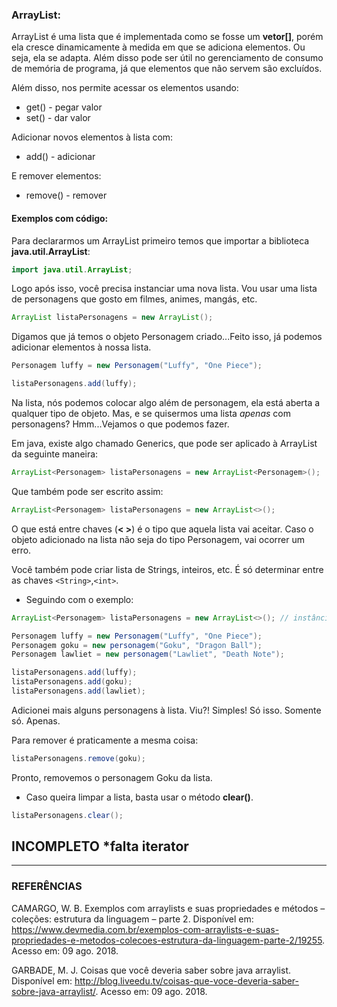### ArrayList:

ArrayList é uma lista que é implementada como se fosse um **vetor[]**, porém ela cresce dinamicamente à medida em que se adiciona elementos. Ou seja, ela se adapta. Além disso pode ser útil no gerenciamento de consumo de memória de programa, já que elementos que não servem são excluídos.

Além disso, nos permite acessar os elementos usando:

* get() - pegar valor
* set() - dar valor

Adicionar novos elementos à lista com:

* add() - adicionar

E remover elementos:

* remove() - remover

#### Exemplos com código:

Para declararmos um ArrayList primeiro temos que importar a biblioteca **java.util.ArrayList**:

```java
import java.util.ArrayList;
```

Logo após isso, você precisa instanciar uma nova lista. Vou usar uma lista de personagens que gosto em filmes, animes, mangás, etc.

```java
ArrayList listaPersonagens = new ArrayList();
```

Digamos que já temos o objeto Personagem criado...Feito isso, já podemos adicionar elementos à nossa lista.

```java
Personagem luffy = new Personagem("Luffy", "One Piece");

listaPersonagens.add(luffy);
```
Na lista, nós podemos colocar algo além de personagem, ela está aberta a qualquer tipo de objeto. Mas, e se quisermos uma lista *apenas* com personagens? Hmm...Vejamos o que podemos fazer.

Em java, existe algo chamado Generics, que pode ser aplicado à ArrayList da seguinte maneira:

```java
ArrayList<Personagem> listaPersonagens = new ArrayList<Personagem>();
```

Que também pode ser escrito assim:

```java
ArrayList<Personagem> listaPersonagens = new ArrayList<>();
```
O que está entre chaves (**< >**) é o tipo que aquela lista vai aceitar. Caso o objeto adicionado na lista não seja do tipo Personagem, vai ocorrer um erro.

Você também pode criar lista de Strings, inteiros, etc. É só determinar entre as chaves `<String>`,`<int>`.

* Seguindo com o exemplo:

```java
ArrayList<Personagem> listaPersonagens = new ArrayList<>(); // instância da lista

Personagem luffy = new Personagem("Luffy", "One Piece");
Personagem goku = new personagem("Goku", "Dragon Ball");
Personagem lawliet = new personagem("Lawliet", "Death Note");

listaPersonagens.add(luffy);
listaPersonagens.add(goku);
listaPersonagens.add(lawliet);
```

Adicionei mais alguns personagens à lista. Viu?! Simples! Só isso. Somente só. Apenas.

Para remover é praticamente a mesma coisa:

```java
listaPersonagens.remove(goku);
```

Pronto, removemos o personagem Goku da lista.

* Caso queira limpar a lista, basta usar o método **clear()**.

```java
listaPersonagens.clear();
```

## INCOMPLETO *falta iterator
___

### REFERÊNCIAS

CAMARGO, W. B. Exemplos com arraylists e suas propriedades e métodos – coleções: estrutura da linguagem – parte 2. Disponível em: <https://www.devmedia.com.br/exemplos-com-arraylists-e-suas-propriedades-e-metodos-colecoes-estrutura-da-linguagem-parte-2/19255>. Acesso em: 09 ago. 2018.

GARBADE, M. J. Coisas que você deveria saber sobre java arraylist. Disponível em: <http://blog.liveedu.tv/coisas-que-voce-deveria-saber-sobre-java-arraylist/>. Acesso em: 09 ago. 2018.
